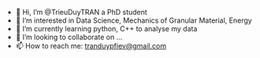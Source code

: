 - 👋 Hi, I’m @TrieuDuyTRAN a PhD student
- 👀 I’m interested in Data Science, Mechanics of Granular Material, Energy
- 🌱 I’m currently learning python, C++ to analyse my data
- 💞️ I’m looking to collaborate on ...
- 📫 How to reach me: tranduypfiev@gmail.com

<!---
TrieuDuyTRAN/TrieuDuyTRAN is a ✨ special ✨ repository because its `README.md` (this file) appears on your GitHub profile.
You can click the Preview link to take a look at your changes.
--->
